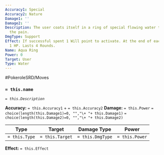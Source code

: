 ```yaml
---
Accuracy1: Special
Accuracy2: Nature
Damage1: ''
Damage2: ''
Description: The user coats itself in a ring of special flowing water that lessens
  the pain.
DmgType: Support
Effect: If successful spent 1 Will point to activate. At the end of each Round, recover
  1 HP. Lasts 4 Rounds.
Name: Aqua Ring
Power: 0
Target: User
Type: Water
---
```


#PokeroleSRD/Moves

### `= this.name` 
*`= this.Description`*

**Accuracy:** `= this.Accuracy1` + `= this.Accuracy2`
**Damage:** `= this.Power` `= choice(length(this.Damage1)=0, "","\+ "+ this.Damage1)` `= choice(length(this.Damage2)=0, "","\+ "+ this.Damage2)`

| Type          | Target          | Damage Type          | Power          |
| ------------- | --------------- | ---------------- | -------------- |
| `= this.Type` | `= this.Target` | `= this.DmgType` | `= this.Power` | 

**Effect:** `= this.Effect`